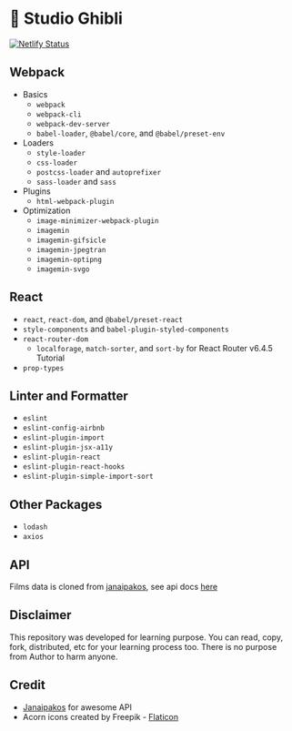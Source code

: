 # 🌰 Studio Ghibli

[![Netlify Status](https://api.netlify.com/api/v1/badges/dd817a95-4b54-43e4-ab1b-585aa41d9a8d/deploy-status)](https://app.netlify.com/sites/studio-ghibli-dev/deploys)

## Webpack

- Basics
  - `webpack`
  - `webpack-cli`
  - `webpack-dev-server`
  - `babel-loader`, `@babel/core`, and `@babel/preset-env`
- Loaders
  - `style-loader`
  - `css-loader`
  - `postcss-loader` and `autoprefixer`
  - `sass-loader` and `sass`
- Plugins
  - `html-webpack-plugin`
- Optimization
  - `image-minimizer-webpack-plugin`
  - `imagemin`
  - `imagemin-gifsicle`
  - `imagemin-jpegtran`
  - `imagemin-optipng`
  - `imagemin-svgo`

## React

- `react`, `react-dom`, and `@babel/preset-react`
- `style-components` and `babel-plugin-styled-components`
- `react-router-dom`
  - `localforage`, `match-sorter`, and `sort-by` for React Router v6.4.5 Tutorial
- `prop-types`

## Linter and Formatter

- `eslint`
- `eslint-config-airbnb`
- `eslint-plugin-import`
- `eslint-plugin-jsx-a11y`
- `eslint-plugin-react`
- `eslint-plugin-react-hooks`
- `eslint-plugin-simple-import-sort`

## Other Packages

- `lodash`
- `axios`

## API

Films data is cloned from [janaipakos](https://github.com/janaipakos/ghibliapi), see api docs [here](https://ghibliapi.herokuapp.com/)

## Disclaimer

This repository was developed for learning purpose.
You can read, copy, fork, distributed, etc for your learning process too.
There is no purpose from Author to harm anyone.

## Credit

- [Janaipakos](https://github.com/janaipakos/ghibliapi) for awesome API
- Acorn icons created by Freepik - [Flaticon](https://www.flaticon.com/free-icons/acorn)
